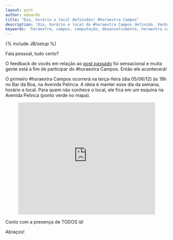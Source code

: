 ```yaml
---
layout: post
author: eduardo
title: "Dia, horário e local definidos! #horaextra Campos"
description: 'Dia, horário e local do #horaextra Campos definido. Venha participar!'
keywords: 'horaextra, campos, computação, desenvolvimento, horaextra campos, reunião'
---
```

{% include JB/setup %}

Fala pessoal, tudo certo?

O feedback de vocês em relação ao [post passado](http://blog.algorich.com.br/2012/05/28/profissionais-da-regiao-apresentem-se) foi sensacional e muita gente está a fim de participar do #horaextra Campos. Então ele acontecerá!

O primeiro #horaextra Campos ocorrerá na terça-feira (dia 05/06/12) às 19h no Bar da Boa, na Avenida Pelinca. A ideia é manter esse dia da semana, horário e local. Para quem não conhece o local, ele fica em um esquina na Avenida Pelinca (ponto verde no mapa).

<center><iframe src="https://maps.google.com.br/maps?f=q&amp;source=s_q&amp;hl=pt-BR&amp;geocode=&amp;q=-21.756104,-41.338181&amp;aq=&amp;sll=-14.239424,-53.186502&amp;sspn=46.142208,86.572266&amp;t=h&amp;ie=UTF8&amp;ll=-21.756104,-41.338181&amp;spn=0.001385,0.002642&amp;z=14&amp;output=embed" frameborder="0" marginwidth="0" marginheight="0" scrolling="no" width="425" height="350">show me the iframe bitch</iframe></center>

Conto com a presença de TODOS lá!

Abraços!